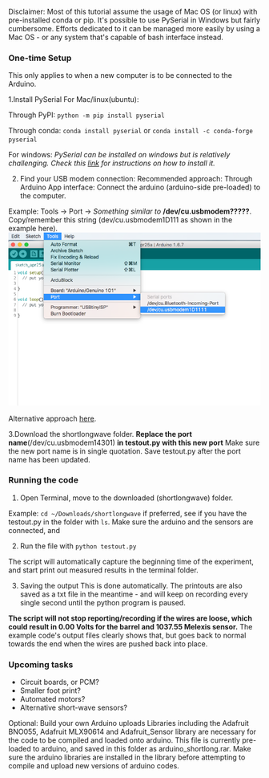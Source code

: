 Disclaimer: Most of this tutorial assume the usage of Mac OS (or linux) with pre-installed conda or pip. It's possible to use PySerial in Windows but fairly cumbersome. Efforts dedicated to it can be managed more easily by using a Mac OS - or any system that's capable of bash interface instead. 

### One-time Setup 
This only applies to when a new computer is to be connected to the Arduino. 

1.Install PySerial
  For Mac/linux(ubuntu):
  
  Through PyPI:
  `python -m pip install pyserial`
  
  Through conda:
  `conda install pyserial`
  or
  `conda install -c conda-forge pyserial`

  For windows:
  _PySerial can be installed on windows but is relatively challenging. Check this [link](https://www.youtube.com/watch?v=Pf-cGzOQmXU) for instructions on how to install it._


2. Find your USB modem connection:
  Recommended approach:
  Through Arduino App interface:
  Connect the arduino (arduino-side pre-loaded) to the computer.

  Example:
  Tools -> Port -> _Something similar to_ **/dev/cu.usbmodem?????**. Copy/remember this string (dev/cu.usbmodem1D111 as shown in the example here).
  ![Port finding example](portexample.png)
  
  Alternative approach [here](https://www.mathworks.com/help/supportpkg/arduinoio/ug/find-arduino-port-on-windows-mac-and-linux.html).
  
3.Download the shortlongwave folder.
**Replace the port name**(/dev/cu.usbmodem14301) **in testout.py with this new port**
  Make sure the new port name is in single quotation.
  Save testout.py after the port name has been updated.
  
### Running the code
 1. Open Terminal, move to the downloaded (shortlongwave) folder.
  
  Example: 
  `cd ~/Downloads/shortlongwave`
  if preferred, see if you have the testout.py in the folder with `ls`.
  Make sure the arduino and the sensors are connected, and 
  
  2. Run the file with 
  `python testout.py`
  
  The script will automatically capture the beginning time of the experiment, and start print out measured results in the terminal folder. 
  
  3. Saving the output
  This is done automatically. The printouts are also saved as a txt file in the meantime - and will keep on recording every single second until the python program is paused.
  
  **The script will not stop reporting/recording if the wires are loose, which could result in 0.00 Volts for the barrel and 1037.55 Melexis sensor.** The example code's output files clearly shows that, but goes back to normal towards the end when the wires are pushed back into place. 
  
### Upcoming tasks
  - Circuit boards, or PCM?
  - Smaller foot print? 
  - Automated motors?
  - Alternative short-wave sensors?

Optional: Build your own Arduino uploads 
  Libraries including the Adafruit BNO055, Adafruit MLX90614 and Adafruit_Sensor library are necessary for the code to be compiled and loaded onto arduino. 
  This file is currently pre-loaded to arduino, and saved in this folder as arduino_shortlong.rar. Make sure the arduino libraries are installed in the library before attempting to compile and upload new versions of arduino codes.
